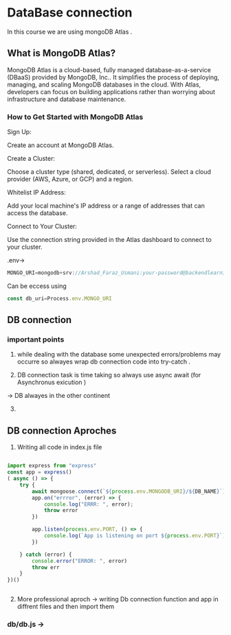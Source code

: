 # DataBase connection 
In this course we are using mongoDB Atlas .

## What is MongoDB Atlas?
MongoDB Atlas is a cloud-based, fully managed database-as-a-service (DBaaS) provided by MongoDB, Inc.. It simplifies the process of deploying, managing, and scaling MongoDB databases in the cloud. With Atlas, developers can focus on building applications rather than worrying about infrastructure and database maintenance.

### How to Get Started with MongoDB Atlas
Sign Up:

Create an account at MongoDB Atlas.

Create a Cluster:

Choose a cluster type (shared, dedicated, or serverless).
Select a cloud provider (AWS, Azure, or GCP) and a region.

Whitelist IP Address:

Add your local machine's IP address or a range of addresses that can access the database.

Connect to Your Cluster:

Use the connection string provided in the Atlas dashboard to connect to your cluster.

.env->

```js
MONGO_URI=mongodb+srv://Arshad_Faraz_Usmani:your-password@backendlearning.dus8u.mongodb.net

```
Can be eccess using 
```js
const db_uri=Process.env.MONGO_URI
```

## DB connection 

### important points 
1. while dealing with the database some unexpected errors/problems may occurre so alwayes wrap db connection code into try-catch .  

2. DB connection task is time taking so always use async await (for Asynchronus exicution )

  -> DB alwayes in the other continent 

3. 

## DB connection Aproches 

1. Writing all code in index.js file 
```js

import express from "express"
const app = express()
( async () => {
    try {
        await mongoose.connect(`${process.env.MONGODB_URI}/${DB_NAME}`)
        app.on("errror", (error) => {
            console.log("ERRR: ", error);
            throw error
        })

        app.listen(process.env.PORT, () => {
            console.log(`App is listening on port ${process.env.PORT}`);
        })

    } catch (error) {
        console.error("ERROR: ", error)
        throw err
    }
})()



```
2. More professional aproch 
 -> writing Db connection function and app in diffrent files and then import them 

### db/db.js ->
```js

```

